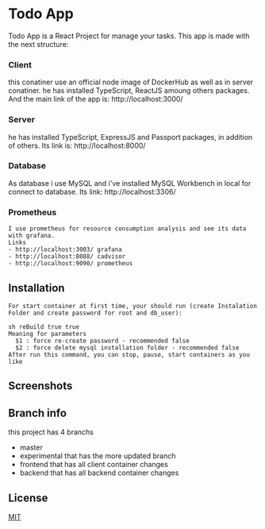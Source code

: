 # Todo App
Todo App is a React Project for manage your tasks. This app is made with the next structure:
### Client
this conatiner use an official node image of DockerHub as well as in server conatiner. he has installed TypeScript, ReactJS amoung others packages. And the main link of the app is: http://localhost:3000/
### Server
he has installed TypeScript, ExpressJS and Passport packages, in addition of others. Its link is: http://localhost:8000/
### Database
As database i use MySQL and i've installed MySQL Workbench in local for connect to database. Its link: http://localhost:3306/
### Prometheus
```
I use prometheus for resource consumption analysis and see its data with grafana.
Links
- http://localhost:3003/ grafana
- http://localhost:8088/ cadvisor
- http://localhost:9090/ prometheus
```

## Installation
<!--- ## Usage -->
```
For start container at first time, your should run (create Instalation Folder and create password for root and db_user):

sh reBuild true true
Meaning for parameters
  $1 : force re-create password - recommended false
  $2 : force delete mysql installation folder - recommended false
After run this command, you can stop, pause, start containers as you like
```

## Screenshots
## Branch info
this project has 4 branchs 
* master
* experimental that has the more updated branch
* frontend that has all client container changes
* backend that has all backend container changes
## License
[MIT](https://choosealicense.com/licenses/mit/)
